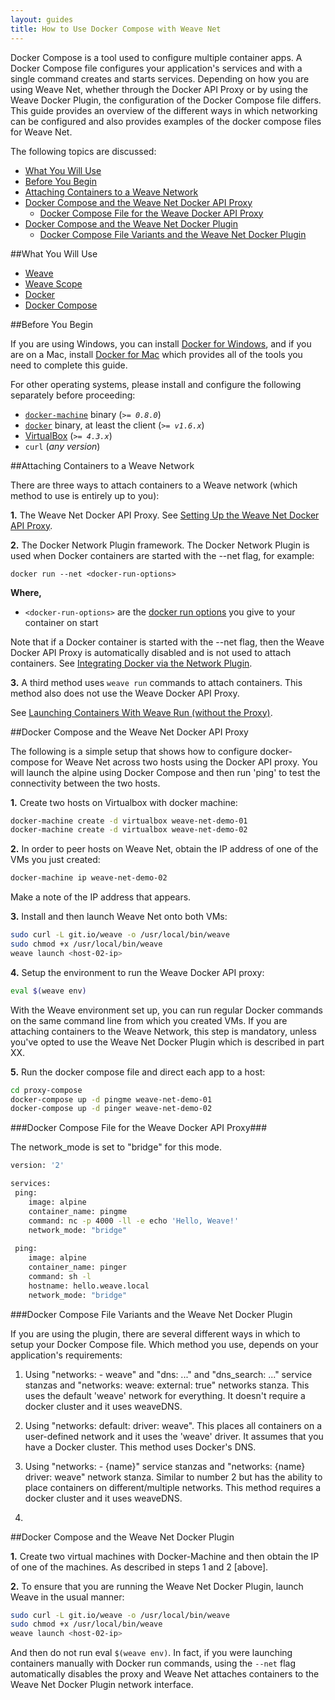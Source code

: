 ```yaml
---
layout: guides
title: How to Use Docker Compose with Weave Net
---
```


Docker Compose is a tool used to configure multiple container apps. A Docker Compose file configures your application's services and with a single command creates and starts services. Depending on how you are using Weave Net, whether through the Docker API Proxy or by using the Weave Docker Plugin, the configuration of the Docker Compose file differs. This guide provides an overview of the different ways in which networking can be configured and also provides examples of the docker compose files for Weave Net. 

The following topics are discussed: 

  * [What You Will Use](#what-use)
  * [Before You Begin](#before)
  * [Attaching Containers to a Weave Network](#attaching-containers)
  * [Docker Compose and the Weave Net Docker API Proxy](#setup-proxy)
     * [Docker Compose File for the Weave Docker API Proxy](#compose-proxy)
  * [Docker Compose and the Weave Net Docker Plugin](#setup-plugin)
    * [Docker Compose File Variants and the Weave Net Docker Plugin](#compose-plugin)

##<a name="what-use"></a>What You Will Use

* [Weave](http://weave.works)
* [Weave Scope](http://weave.works/scope/index.html)
* [Docker](http://docker.com)
* [Docker Compose](https://www.docker.com/docker-compose)

##<a name="before"></a>Before You Begin

If you are using Windows, you can install [Docker for Windows](https://docs.docker.com/engine/installation/windows/), and if you are on a Mac, install [Docker for Mac](https://docs.docker.com/engine/installation/mac/) which provides all of the tools you need to complete this guide.

For other operating systems, please install and configure the following separately before proceeding:

  - [`docker-machine`](http://docs.docker.com/machine/#installation) binary (_`>= 0.8.0`_)
  - [`docker`](https://docs.docker.com/installation/#installation) binary, at least the client (_`>= v1.6.x`_)
  - [VirtualBox](https://www.virtualbox.org/wiki/Downloads) (_`>= 4.3.x`_)
  - `curl` (_any version_)


##<a name="attaching-containers"></a>Attaching Containers to a Weave Network
 
 There are three ways to attach containers to a Weave network (which method to use is 
 entirely up to you):
 
 **1.** The Weave Net Docker API Proxy. See [Setting Up the Weave Net Docker API Proxy](#weave-api-proxy).  
 
 **2.**  The Docker Network Plugin framework. The Docker Network Plugin is used when 
 Docker containers are started with the --net flag, for example: 
 
 `docker run --net <docker-run-options>`
 
 **Where,** 
 
  * `<docker-run-options>` are the [docker run options](https://docs.docker.com/engine/reference/run/) 
  you give to your container on start 
 
 Note that if a Docker container is started with the --net flag, then the Weave Docker API Proxy
 is automatically disabled and is not used to attach containers. See [Integrating Docker via the Network Plugin](plugin.md).
 
 **3.** A third method uses `weave run` commands to attach containers. This method also
 does not use the Weave Docker API Proxy. 
 
 See [Launching Containers With Weave Run (without the Proxy)](/site/weave-docker-api/launching-without-proxy.md).
 

##<a name="setup-proxy"></a>Docker Compose and the Weave Net Docker API Proxy


The following is a simple setup that shows how to configure docker-compose for Weave Net across two hosts using the Docker API proxy. You will launch the alpine using Docker Compose and then run 'ping' to test the connectivity between the two hosts. 

**1.** Create two hosts on Virtualbox with docker machine: 

~~~bash
docker-machine create -d virtualbox weave-net-demo-01
docker-machine create -d virtualbox weave-net-demo-02
~~~

**2.** In order to peer hosts on Weave Net, obtain the IP address of one of the VMs you just created: 

~~~bash
docker-machine ip weave-net-demo-02
~~~

Make a note of the IP address that appears. 

**3.** Install and then launch Weave Net onto both VMs:

~~~bash
sudo curl -L git.io/weave -o /usr/local/bin/weave
sudo chmod +x /usr/local/bin/weave
weave launch <host-02-ip>
~~~

**4.** Setup the environment to run the Weave Docker API proxy: 

~~~bash
eval $(weave env)
~~~

With the Weave environment set up, you can run regular Docker commands on the same command line from which you created VMs. If you are attaching containers to the Weave Network, this step is mandatory, unless you've opted to use the Weave Net Docker Plugin which is described in part XX. 

**5.** Run the docker compose file and direct each app to a host: 

~~~bash
cd proxy-compose
docker-compose up -d pingme weave-net-demo-01 
docker-compose up -d pinger weave-net-demo-02
~~~

###<a name="compose-proxy"></a>Docker Compose File for the Weave Docker API Proxy###

The network_mode is set to "bridge" for this mode. 

~~~bash
version: '2'

services:
 ping:
    image: alpine
    container_name: pingme
    command: nc -p 4000 -ll -e echo 'Hello, Weave!'
    network_mode: "bridge"
    
 ping:
    image: alpine
    container_name: pinger
    command: sh -l
    hostname: hello.weave.local
    network_mode: "bridge"
~~~

###<a name="compose-plugin"></a>Docker Compose File Variants and the Weave Net Docker Plugin

If you are using the plugin, there are several different ways in which to setup your Docker Compose file. Which method you use, depends on your application's requirements: 

1. Using "networks: - weave" and "dns: ..." and "dns_search: ..." service stanzas and "networks: weave: external: true" networks stanza. This uses the default 'weave' network for everything. It doesn't require a docker cluster and it uses weaveDNS.

2. Using "networks: default: driver: weave". This places all containers on a user-defined network and it uses the 'weave' driver. It assumes that you have a Docker cluster. This method uses Docker's DNS.

3. Using "networks: - {name}" service stanzas and "networks: {name} driver: weave" network stanza. Similar to number 2 but has the ability to place containers on different/multiple networks. This method requires a docker cluster and it uses weaveDNS.
4. 
##<a name="setup-plugin"></a>Docker Compose and the Weave Net Docker Plugin

**1.** Create two virtual machines with Docker-Machine and then obtain the IP of one of the machines. As described in steps 1 and 2 [above].

**2.** To ensure that you are running the Weave Net Docker Plugin, launch Weave in the usual manner: 

~~~bash
sudo curl -L git.io/weave -o /usr/local/bin/weave
sudo chmod +x /usr/local/bin/weave
weave launch <host-02-ip>
~~~

And then do not run eval `$(weave env)`. In fact, if you were launching containers manually with Docker run commands, using the `--net` flag automatically disables the proxy and Weave Net attaches containers to the Weave Net Docker Plugin network interface. 









